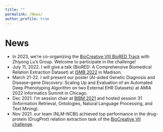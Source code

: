 ```yaml
---
title: ""
permalink: /News/
author_profile: true
---
```


# News #
- In 2023, we're co-organizing the [BioCreative VIII BioRED Track](https://biocreative.bioinformatics.udel.edu/tasks/biocreative-viii/track-1/) with Zhiyong Lu’s Group. Welcome to participate in the challenge!
- July 11, 2022. I will give a talk (BioRED: A Comprehensive Biomedical Relation Extraction Dataset) at [ISMB 2022](https://www.iscb.org/ismb2022-program/abstracts/text-mining) in Madison.
- March 21-22. I will present our poster (AI-aided Genetic Diagnosis and Disease-gene Discovery: Scaling Up and Evaluation of an Automated Deep Phenotyping Algorithm on two External EHR Datasets) at AMIA 2022 Informatics Summit in Chicago.
- Dec 2021. I'm session chair at [BIBM 2021](https://ieeebibm.org/BIBM2021/) and hosted session 31 (Information Retrieval, Ontologies, Natural Language Processing, and Text Mining).
- Nov 2021. our team (NLM-NCBI) achieved top performance in the drug-protein (DrugProt) relation extraction task of the [BioCreative VII challenge](https://biocreative.bioinformatics.udel.edu/resources/publications/bc-vii-workshop-proceedings/).